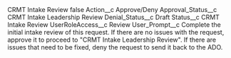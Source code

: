 <?xml version="1.0" encoding="UTF-8"?>
<CustomMetadata xmlns="http://soap.sforce.com/2006/04/metadata" xmlns:xsi="http://www.w3.org/2001/XMLSchema-instance" xmlns:xsd="http://www.w3.org/2001/XMLSchema">
    <label>CRMT Intake Review</label>
    <protected>false</protected>
    <values>
        <field>Action__c</field>
        <value xsi:type="xsd:string">Approve/Deny</value>
    </values>
    <values>
        <field>Approval_Status__c</field>
        <value xsi:type="xsd:string">CRMT Intake Leadership Review</value>
    </values>
    <values>
        <field>Denial_Status__c</field>
        <value xsi:type="xsd:string">Draft</value>
    </values>
    <values>
        <field>Status__c</field>
        <value xsi:type="xsd:string">CRMT Intake Review</value>
    </values>
    <values>
        <field>UserRoleAccess__c</field>
        <value xsi:type="xsd:string">Review</value>
    </values>
    <values>
        <field>User_Prompt__c</field>
        <value xsi:type="xsd:string">Complete the initial intake review of this request.  If there are no issues with the request, approve it to proceed to &quot;CRMT Intake Leadership Review&quot;.  If there are issues that need to be fixed, deny the request to send it back to the ADO.</value>
    </values>
</CustomMetadata>
